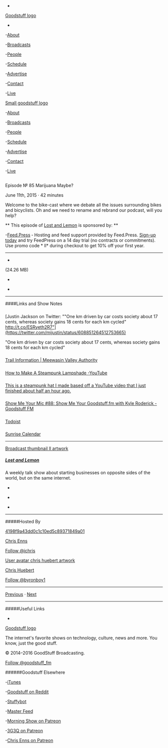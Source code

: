 

-
[Goodstuff logo](http://www.goodstuff.fm/)[](/assets/goodstuff_logo-17c1fe6f378352de5d7345f76152130b.svg)

-


-[About](/about)

-[Broadcasts](/broadcasts)

-[People](/people)

-[Schedule](/schedule)

-[Advertise](/advertise)

-[Contact](/contact)

-[Live](/live)


[Small goodstuff logo](http://www.goodstuff.fm/)[](/assets/small_goodstuff_logo-bf032e72b9ec41494f4d90905f1ad619.svg)


-[About](/about)

-[Broadcasts](/broadcasts)

-[People](/people)

-[Schedule](/schedule)

-[Advertise](/advertise)

-[Contact](/contact)

-[Live](/live)


##
Episode № 85
Marijuana Maybe?


June 11th, 2015
&middot;
42
minutes


Welcome to the bike-cast where we debate all the issues surrounding bikes and bicyclists. Oh and we need to rename and rebrand our podcast, will you help?


**
This episode of
[Lost and Lemon](/ll)
is sponsored by:
**


-[Feed.Press](http://feed.press/ll) ‐ Hosting and feed support provided by Feed.Press.  [Sign-up today](http://feed.press/ll) and try FeedPress on a 14 day trial (no contracts or commitments). Use promo code * ll* during checkout to get 10% off your first year.


------------------------------


-
[](http://podcasts-1.feedpress.co/10591/ll-85.mp3)(24.26 MB)

-
[](http://twitter.com/intent/tweet?text=Lost%20and%20Lemon%20%E2%84%96%2085%20on%20@goodstuff_fm%20-%20http://goodstuff.fm/ll/85)

-
[](http://www.facebook.com/sharer/sharer.php?u=http://goodstuff.fm/ll/85)


------------------------------


####Links and Show Notes

#####
[Justin Jackson on Twitter: ""One km driven by car costs society about 17 cents, whereas society gains 18 cents for each km cycled" http://t.co/ESRyeth2R7"](https://twitter.com/mijustin/status/608851264512753665)


"One km driven by car costs society about 17 cents, whereas society gains 18 cents for each km cycled"


#####
[Trail Information | Meewasin Valley Authority](http://meewasin.com/visitors/trails/)


#####
[How to Make A Steampunk Lampshade -YouTube](https://www.youtube.com/watch?v=bXUCgIMpFWY)


#####
[This is a steampunk hat I made based off a YouTube video that I just finished about half an hour ago.](https://www.reddit.com/r/steampunk/comments/34ck89/this_is_a_steampunk_hat_i_made_based_off_a/crrh2nl)


#####
[Show Me Your Mic #88: Show Me Your Goodstuff.fm with Kyle Roderick -Goodstuff FM](http://goodstuff.fm/smym/88)


#####
[Todoist](https://todoist.com/)


#####
[Sunrise Calendar](https://calendar.sunrise.am/)


------------------------------


[Broadcast thumbnail ll artwork](/ll)[](https://goodstuffs3.s3.amazonaws.com/uploads/broadcast/image/26/broadcast_thumbnail_ll_artwork.png)

##### [Lost and Lemon](/ll)


A weekly talk show about starting businesses on opposite sides of the world, but on the same internet.

-
[](https://itunes.apple.com/ca/podcast/lost-lemon-brothers-in-business/id467564174?mt=2)

-
[](http://feeds.goodstuff.fm/ll)

-
[](mailto:chris@goodstuff.fm?cc=sponsorship%40goodstuff.fm&subject=%5BGoodStuff%20FM%5D%20Sponsorship%20Inquiry%20for%20Lost%20and%20Lemon)


------------------------------


#####Hosted By


[4198f9a43dd0c1c10ed5c89371849a01](/people/chris-enns)[](http://gravatar.com/avatar/4198f9a43dd0c1c10ed5c89371849a01.png?s=300&r=pg)

[Chris Enns](/people/chris-enns)


[Follow @ichris](https://twitter.com/ichris)


[User avatar chris huebert artwork](/people/chris-huebert)[](https://goodstuffs3.s3.amazonaws.com/uploads/user/avatar/41/user_avatar_chris-huebert_artwork.png)

[Chris Huebert](/people/chris-huebert)


[Follow @byronboy1](https://twitter.com/byronboy1)


------------------------------


[Previous](/ll/84)
&middot;
[Next](/ll/86)


------------------------------


#####Useful Links

-
[](mailto:chris@goodstuff.fm?subject=%5BGoodstuff%20FM%5D%20Feedback%20for%20Lost%20and%20Lemon)


[Goodstuff logo](http://www.goodstuff.fm/)[](/assets/goodstuff_logo-17c1fe6f378352de5d7345f76152130b.svg)


The internet's favorite shows on technology, culture, news and more. You know, just the good stuff.


&copy; 2014&ndash;2016 GoodStuff Broadcasting.

[Follow @goodstuff_fm](https://twitter.com/goodstufffm)


######Goodstuff Elsewhere

-[iTunes](https://itunes.apple.com/us/artist/goodstuff-fm/id843385597?mt=2)

-[Goodstuff on Reddit](https://www.reddit.com/r/Goodstuff_fm/)

-[Stuffybot](http://stuffybot.goodstuff.fm)

-[Master Feed](/master/feed)

-[Morning Show on Patreon](https://www.patreon.com/morningshow)

-[3G3Q on Patreon](https://www.patreon.com/3g3q)

-[Chris Enns on Patreon](https://www.patreon.com/ichris)
